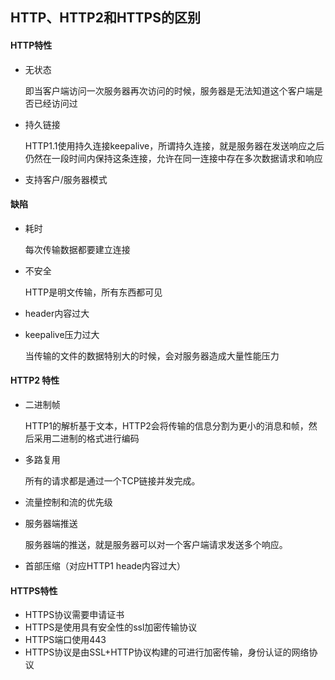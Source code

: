 ## HTTP、HTTP2和HTTPS的区别

#### HTTP特性

- 无状态

  即当客户端访问一次服务器再次访问的时候，服务器是无法知道这个客户端是否已经访问过

- 持久链接

  HTTP1.1使用持久连接keepalive，所谓持久连接，就是服务器在发送响应之后仍然在一段时间内保持这条连接，允许在同一连接中存在多次数据请求和响应

- 支持客户/服务器模式

#### 缺陷

- 耗时

  每次传输数据都要建立连接

- 不安全

  HTTP是明文传输，所有东西都可见

- header内容过大

- keepalive压力过大

  当传输的文件的数据特别大的时候，会对服务器造成大量性能压力

#### HTTP2 特性

- 二进制帧

  HTTP1的解析基于文本，HTTP2会将传输的信息分割为更小的消息和帧，然后采用二进制的格式进行编码

- 多路复用

  所有的请求都是通过一个TCP链接并发完成。

- 流量控制和流的优先级

- 服务器端推送

  服务器端的推送，就是服务器可以对一个客户端请求发送多个响应。

- 首部压缩（对应HTTP1 heade内容过大）

#### HTTPS特性

- HTTPS协议需要申请证书
- HTTPS是使用具有安全性的ssl加密传输协议
- HTTPS端口使用443
- HTTPS协议是由SSL+HTTP协议构建的可进行加密传输，身份认证的网络协议
